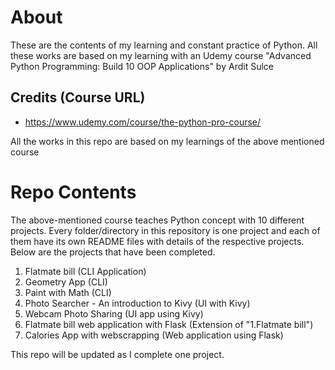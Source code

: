 # About
These are the contents of my learning and constant practice of Python.
All these works are based on my learning with an Udemy course "Advanced Python Programming: Build 10 OOP Applications"
by Ardit Sulce

## Credits (Course URL)
- https://www.udemy.com/course/the-python-pro-course/

All the works in this repo are based on my learnings of the above mentioned course

# Repo Contents
The above-mentioned course teaches Python concept with 10 different projects. 
Every folder/directory in this repository is one project and each of them have its own README files with details 
of the respective projects. Below are the projects that have been completed. 

1. Flatmate bill (CLI Application)
2. Geometry App (CLI)
3. Paint with Math (CLI)
4. Photo Searcher - An introduction to Kivy (UI with Kivy)
5. Webcam Photo Sharing (UI app using Kivy)
6. Flatmate bill web application with Flask (Extension of "1.Flatmate bill")
7. Calories App with webscrapping (Web application using Flask)


This repo will be updated as I complete one project.

